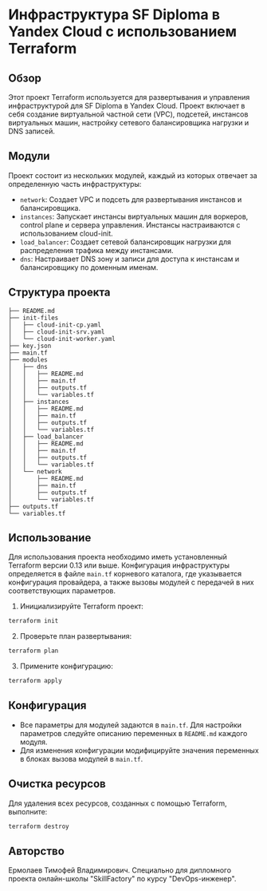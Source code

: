 
# Инфраструктура SF Diploma в Yandex Cloud с использованием Terraform

## Обзор

Этот проект Terraform используется для развертывания и управления инфраструктурой для SF Diploma в Yandex Cloud. Проект включает в себя создание виртуальной частной сети (VPC), подсетей, инстансов виртуальных машин, настройку сетевого балансировщика нагрузки и DNS записей.

## Модули

Проект состоит из нескольких модулей, каждый из которых отвечает за определенную часть инфраструктуры:

- `network`: Создает VPC и подсеть для развертывания инстансов и балансировщика.
- `instances`: Запускает инстансы виртуальных машин для воркеров, control plane и сервера управления. Инстансы настраиваются с использованием cloud-init.
- `load_balancer`: Создает сетевой балансировщик нагрузки для распределения трафика между инстансами.
- `dns`: Настраивает DNS зону и записи для доступа к инстансам и балансировщику по доменным именам.

## Структура проекта
```hcl
├── README.md
├── init-files
│   ├── cloud-init-cp.yaml
│   ├── cloud-init-srv.yaml
│   └── cloud-init-worker.yaml
├── key.json
├── main.tf
├── modules
│   ├── dns
│   │   ├── README.md
│   │   ├── main.tf
│   │   ├── outputs.tf
│   │   └── variables.tf
│   ├── instances
│   │   ├── README.md
│   │   ├── main.tf
│   │   ├── outputs.tf
│   │   └── variables.tf
│   ├── load_balancer
│   │   ├── README.md
│   │   ├── main.tf
│   │   ├── outputs.tf
│   │   └── variables.tf
│   └── network
│       ├── README.md
│       ├── main.tf
│       ├── outputs.tf
│       └── variables.tf
├── outputs.tf
└── variables.tf
```


## Использование

Для использования проекта необходимо иметь установленный Terraform версии 0.13 или выше. Конфигурация инфраструктуры определяется в файле `main.tf` корневого каталога, где указывается конфигурация провайдера, а также вызовы модулей с передачей в них соответствующих параметров.

1. Инициализируйте Terraform проект:
```bash
terraform init
```
2. Проверьте план развертывания:
```bash
terraform plan
```
3. Примените конфигурацию:
```bash
terraform apply
```

## Конфигурация

-   Все параметры для модулей задаются в `main.tf`. Для настройки параметров следуйте описанию переменных в `README.md` каждого модуля.
-   Для изменения конфигурации модифицируйте значения переменных в блоках вызова модулей в `main.tf`.

## Очистка ресурсов

Для удаления всех ресурсов, созданных с помощью Terraform, выполните:
```bash
terraform destroy
```
## Авторство
Ермолаев Тимофей Владимирович. Специально для дипломного проекта онлайн-школы "SkillFactory" по курсу "DevOps-инженер". 